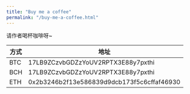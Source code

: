 ```yaml
---
title: "Buy me a coffee"
permalink: "/buy-me-a-coffee.html"
---
```


请作者喝杯咖啡呀~

方式     | 地址
--- | -----
BTC    | 17LB9ZCzvbGDZzYoUV2RPTX3E88y7pxthi
BCH     | 17LB9ZCzvbGDZzYoUV2RPTX3E88y7pxthi
ETH     | 0x2b3246b2f13e586839d9dcb173f5c6cffaf46930
